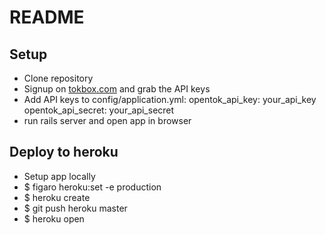 # README
## Setup
- Clone repository
- Signup on [tokbox.com](http://tokbox.com) and grab the API keys
- Add API keys to config/application.yml:
opentok_api_key: your_api_key
opentok_api_secret: your_api_secret
- run rails server and open app in browser

## Deploy to heroku
- Setup app locally
- $ figaro heroku:set -e production
- $ heroku create
- $ git push heroku master
- $ heroku open
